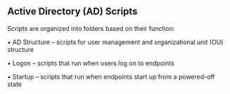 ## Active Directory (AD) Scripts

Scripts are organized into folders based on their function:

• AD Structure – scripts for user management and organizational unit (OU) structure

• Logon – scripts that run when users log on to endpoints

• Startup – scripts that run when endpoints start up from a powered-off state
